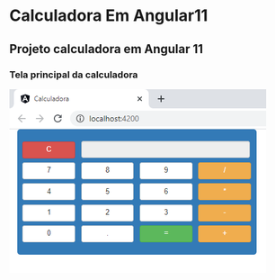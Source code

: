 # Calculadora Em Angular11

## Projeto calculadora em Angular 11

### Tela principal da calculadora
![](https://github.com/enivaldoqueiroz/Calculadora_Em_Angular11/blob/main/imagens/img001.png)
